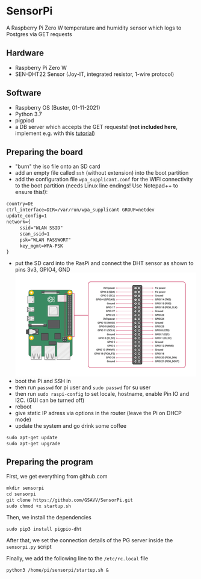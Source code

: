 # SensorPi
A Raspberry Pi Zero W temperature and humidity sensor which logs to Postgres via GET requests

## Hardware
* Raspberry Pi Zero W
* SEN-DHT22 Sensor (Joy-IT, integrated resistor, 1-wire protocol)

## Software
* Raspberry OS (Buster, 01-11-2021)
* Python 3.7
* pigpiod
* a DB server which accepts the GET requests! (**not included here**, implement e.g. with this [tutorial](http://educ8s.tv/raspberry-pi-online-weather-log/))

## Preparing the board
* "burn" the iso file onto an SD card
* add an empty file called `ssh` (without extension) into the boot partition
* add the configuration file `wpa_supplicant.conf` for the WIFI connectivity to the boot partition (needs Linux line endings! Use Notepad++ to ensure this!):
```
country=DE 
ctrl_interface=DIR=/var/run/wpa_supplicant GROUP=netdev 
update_config=1 
network={
     ssid="WLAN SSID"
     scan_ssid=1
     psk="WLAN PASSWORT"
     key_mgmt=WPA-PSK
}
```
* put the SD card into the RasPi and connect the DHT sensor as shown to pins 3v3, GPIO4, GND ![Pinout](info/GPIO.png)
* boot the Pi and SSH in
* then run `passwd` for pi user and `sudo passwd` for su user
* then run `sudo raspi-config` to set locale, hostname, enable Pin IO and I2C. (GUI can be turned off)
* reboot
* give static IP adress via options in the router (leave the Pi on DHCP mode)
* update the system and go drink some coffee 
```
sudo apt-get update
sudo apt-get upgrade
```

## Preparing the program
First, we get everything from github.com
```
mkdir sensorpi
cd sensorpi
git clone https://github.com/GSAVV/SensorPi.git
sudo chmod +x startup.sh
```

Then, we install the dependencies
```
sudo pip3 install pigpio-dht
```

After that, we set the connection details of the PG server inside the `sensorpi.py` script

Finally, we add the following line to the `/etc/rc.local` file
```
python3 /home/pi/sensorpi/startup.sh &
```
